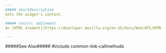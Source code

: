 ```yaml
---
##### shortDescription
Gets the widget's content.

##### return: dxElement
An [HTML element](https://developer.mozilla.org/en-US/docs/Web/API/HTMLElement) or a [jQuery element](https://api.jquery.com/Types/#jQuery) when you use jQuery.

---
```

#####See Also#####
#include common-link-callmethods